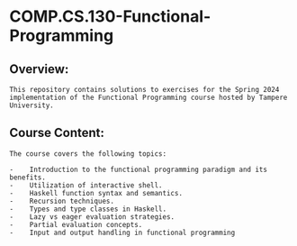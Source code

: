 # COMP.CS.130-Functional-Programming

## Overview:
    This repository contains solutions to exercises for the Spring 2024 implementation of the Functional Programming course hosted by Tampere University.

## Course Content:
    The course covers the following topics:

    -    Introduction to the functional programming paradigm and its benefits.
    -    Utilization of interactive shell.
    -    Haskell function syntax and semantics.
    -    Recursion techniques.
    -    Types and type classes in Haskell.
    -    Lazy vs eager evaluation strategies.
    -    Partial evaluation concepts.
    -    Input and output handling in functional programming
